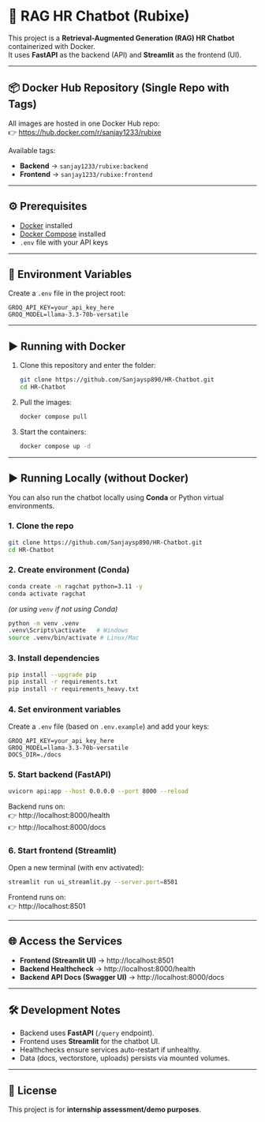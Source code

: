 # 🚀 RAG HR Chatbot (Rubixe)

This project is a **Retrieval-Augmented Generation (RAG) HR Chatbot** containerized with Docker.  
It uses **FastAPI** as the backend (API) and **Streamlit** as the frontend (UI).  

---

## 📦 Docker Hub Repository (Single Repo with Tags)

All images are hosted in one Docker Hub repo:  
👉 https://hub.docker.com/r/sanjay1233/rubixe

Available tags:
- **Backend** → `sanjay1233/rubixe:backend`
- **Frontend** → `sanjay1233/rubixe:frontend`

---

## ⚙️ Prerequisites
- [Docker](https://docs.docker.com/get-docker/) installed  
- [Docker Compose](https://docs.docker.com/compose/install/) installed  
- `.env` file with your API keys  

---

## 🔑 Environment Variables

Create a `.env` file in the project root:

```env
GROQ_API_KEY=your_api_key_here
GROQ_MODEL=llama-3.3-70b-versatile
```

---

## ▶️ Running with Docker

1. Clone this repository and enter the folder:

   ```bash
   git clone https://github.com/Sanjaysp890/HR-Chatbot.git
   cd HR-Chatbot
   ```

2. Pull the images:

   ```bash
   docker compose pull
   ```

3. Start the containers:

   ```bash
   docker compose up -d
   ```

---

## ▶️ Running Locally (without Docker)

You can also run the chatbot locally using **Conda** or Python virtual environments.

### 1. Clone the repo
```bash
git clone https://github.com/Sanjaysp890/HR-Chatbot.git
cd HR-Chatbot
```

### 2. Create environment (Conda)
```bash
conda create -n ragchat python=3.11 -y
conda activate ragchat
```

*(or using `venv` if not using Conda)*  
```bash
python -m venv .venv
.venv\Scripts\activate   # Windows
source .venv/bin/activate # Linux/Mac
```

### 3. Install dependencies
```bash
pip install --upgrade pip
pip install -r requirements.txt
pip install -r requirements_heavy.txt
```

### 4. Set environment variables
Create a `.env` file (based on `.env.example`) and add your keys:
```env
GROQ_API_KEY=your_api_key_here
GROQ_MODEL=llama-3.3-70b-versatile
DOCS_DIR=./docs
```

### 5. Start backend (FastAPI)
```bash
uvicorn api:app --host 0.0.0.0 --port 8000 --reload
```

Backend runs on:  
👉 http://localhost:8000/health  
👉 http://localhost:8000/docs  

### 6. Start frontend (Streamlit)
Open a new terminal (with env activated):
```bash
streamlit run ui_streamlit.py --server.port=8501
```

Frontend runs on:  
👉 http://localhost:8501  

---

## 🌐 Access the Services

- **Frontend (Streamlit UI)** → http://localhost:8501  
- **Backend Healthcheck** → http://localhost:8000/health  
- **Backend API Docs (Swagger UI)** → http://localhost:8000/docs

---

## 🛠️ Development Notes

- Backend uses **FastAPI** (`/query` endpoint).  
- Frontend uses **Streamlit** for the chatbot UI.  
- Healthchecks ensure services auto-restart if unhealthy.  
- Data (docs, vectorstore, uploads) persists via mounted volumes.  

---

## 📜 License

This project is for **internship assessment/demo purposes**.
